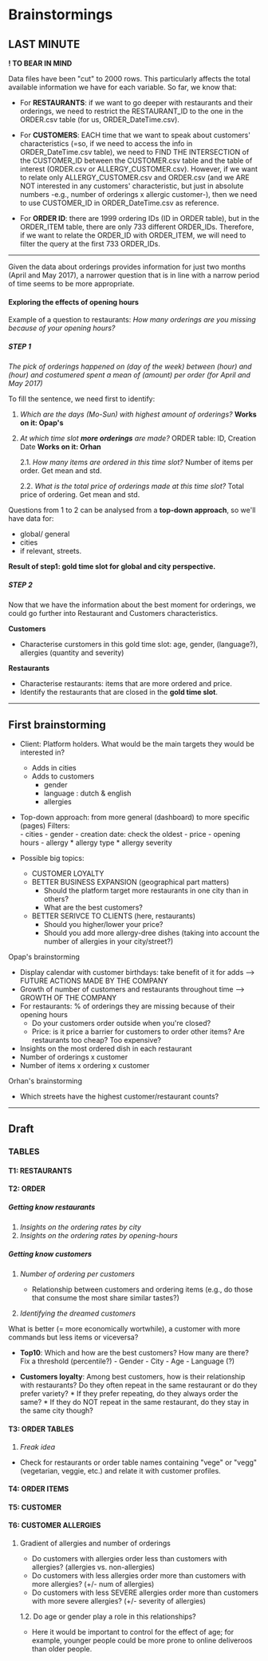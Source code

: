 # Brainstormings

## LAST MINUTE


**! TO BEAR IN MIND**

Data files have been "cut" to 2000 rows. This particularly affects the total available information we have for each variable. So far, we know that:

- For **RESTAURANTS**: if we want to go deeper with restaurants and their orderings, we need to restrict the RESTAURANT_ID to the one in the ORDER.csv table (for us, ORDER_DateTime.csv). 

- For **CUSTOMERS**: EACH time that we want to speak about customers' characteristics (=so, if we need to access the info in ORDER_DateTime.csv table), we need to FIND THE INTERSECTION of the CUSTOMER_ID between the CUSTOMER.csv table and the table of interest (ORDER.csv or ALLERGY_CUSTOMER.csv). However, if we want to relate only ALLERGY_CUSTOMER.csv and ORDER.csv (and we ARE NOT interested in any customers' characteristic, but just in absolute numbers -e.g., number of orderings x allergic customer-), then we need to use CUSTOMER_ID in ORDER_DateTime.csv as reference.

- For **ORDER ID**: there are 1999 ordering IDs (ID in ORDER table), but in the ORDER_ITEM table, there are only 733 different ORDER_IDs. Therefore, if we want to relate the ORDER_ID with ORDER_ITEM, we will need to filter the query at the first 733 ORDER_IDs.

___

Given the data about orderings provides information for just two months (April and May 2017), a narrower question that is in line with a narrow period of time seems to be more appropriate. 

#### Exploring the effects of opening hours

Example of a question to restaurants: _How many orderings are you missing because of your opening hours?_

##### STEP 1

_The pick of orderings happened on (day of the week) between (hour) and (hour) and costumered spent a mean of (amount) per order (for April and May 2017)_

To fill the sentence, we need first to identify:

1. _Which are the days (Mo-Sun) with highest amount of orderings?_ **Works on it: Opap's**

2. _At which time slot **more orderings** are made?_ ORDER table: ID, Creation Date **Works on it: Orhan**

    2.1. _How many items are ordered in this time slot?_ Number of items per order. Get mean and std.
  
    2.2. _What is the total price of orderings made at this time slot?_ Total price of ordering. Get mean and std.

Questions from 1 to 2 can be analysed from a **top-down approach**, so we'll have data for:
- global/ general
- cities
- if relevant, streets.

**Result of step1: gold time slot for global and city perspective.**

##### STEP 2

Now that we have the information about the best moment for orderings, we could go further into Restaurant and Customers characteristics. 

**Customers**

- Characterise curstomers in this gold time slot: age, gender, (language?), allergies (quantity and severity)

**Restaurants**


- Characterise restaurants: items that are more ordered and price.
- Identify the restaurants that are closed in the **gold time slot**.



___

## First brainstorming

* Client: Platform holders. 
	What would be the main targets they would be interested in?
	- Adds in cities
	- Adds to customers
		- gender
		- language : dutch & english
		- allergies 

* Top-down approach: from more general (dashboard) to more specific (pages)
	Filters:	
		- cities
		- gender
		- creation date: check the oldest
		- price 
		- opening hours
		- allergy
			* allergy type
			* allergy severity

* Possible big topics:
	- CUSTOMER LOYALTY
	- BETTER BUSINESS EXPANSION (geographical part matters)
		* Should the platform target more restaurants in one city than in others?
		* What are the best customers?
	- BETTER SERIVCE TO CLIENTS (here, restaurants)
		* Should you higher/lower your price?
		* Should you add more allergy-dree dishes (taking into account the number of allergies in your city/street?)

Opap's brainstorming

- Display calendar with customer birthdays: take benefit of it for adds --> FUTURE ACTIONS MADE BY THE COMPANY
- Growth of number of customers and restaurants throughout time --> GROWTH OF THE COMPANY
- For restaurants: % of orderings they are missing because of their opening hours
	* Do your customers order outside when you're closed?
	* Price: is it price a barrier for customers to order other items? Are restaurants too cheap? Too expensive?
- Insights on the most ordered dish in each restaurant
- Number of orderings x customer
- Number of items x ordering x customer

Orhan's brainstorming

- Which streets have the highest customer/restaurant counts?

___

## Draft 

### TABLES

#### T1: RESTAURANTS

#### T2: ORDER

##### Getting know restaurants

1. _Insights on the ordering rates by city_
2. _Insights on the ordering rates by opening-hours_


##### Getting know customers
1. _Number of ordering per customers_
   
    - Relationship between customers and ordering items (e.g., do those that consume the most share similar tastes?)
    

2. _Identifying the dreamed customers_

What is better (= more economically wortwhile), a customer with more commands but less items or viceversa?
    
- **Top10**: Which and how are the best customers? How many are there? Fix a threshold (percentile?)
        - Gender
        - City
        - Age
        - Language (?)
    
- **Customers loyalty**: Among best customers, how is their relationship with restaurants? Do they often repeat in the same restaurant or do they prefer variety? 
        * If they prefer repeating, do they always order the same?
        * If they do NOT repeat in the same restaurant, do they stay in the same city though?

   
#### T3: ORDER TABLES

1. _Freak idea_

- Check for restaurants or order table names containing "vege" or "vegg" (vegetarian, veggie, etc.) and relate it with customer profiles.

#### T4: ORDER ITEMS


#### T5: CUSTOMER

#### T6: CUSTOMER ALLERGIES

1. Gradient of allergies and number of orderings
    - Do customers with allergies order less than customers with allergies? (allergies vs. non-allergies)
    - Do customers with less allergies order more than customers with more allergies? (+/- num of allergies)
    - Do customers with less SEVERE allergies order more than customers with more severe allergies? (+/- severity of allergies)
    
    1.2. Do age or gender play a role in this relationships? 
    - Here it would be important to control for the effect of age; for example, younger people could be more prone to online deliveroos than older people. 

